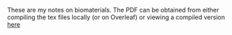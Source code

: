 These are my notes on biomaterials. The PDF can be obtained from either compiling the tex files locally (or on Overleaf) or viewing a compiled version [here](https://latexonline.cc/compile?git=https://github.com/harshagrawal13/biomaterials-notes&target=main.tex&command=pdflatex)
